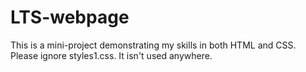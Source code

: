 # LTS-webpage
This is a mini-project demonstrating my skills in both HTML and CSS.
Please ignore styles1.css. It isn't used anywhere.
